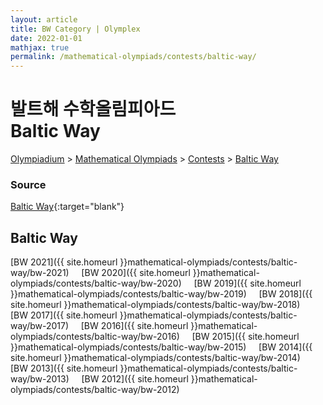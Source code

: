 ```yaml
---
layout: article
title: BW Category | Olymplex
date: 2022-01-01
mathjax: true
permalink: /mathematical-olympiads/contests/baltic-way/
---
```

# 발트해 수학올림피아드 <br> Baltic Way
<a href="{{ site.homeurl }}">Olympiadium</a> > <a href="{{ site.homeurl }}mathematical-olympiads/">Mathematical Olympiads</a> > <a href="{{ site.homeurl }}mathematical-olympiads/contests/">Contests</a> > <a href="{{ site.homeurl }}mathematical-olympiads/contests/baltic-way/">Baltic Way</a>

### Source
[Baltic Way](http://www.math.olympiaadid.ut.ee/eng/html/index.php?id=bw){:target="blank"}

## Baltic Way
[BW 2021]({{ site.homeurl }}mathematical-olympiads/contests/baltic-way/bw-2021)&nbsp;&nbsp;&nbsp;&nbsp;
[BW 2020]({{ site.homeurl }}mathematical-olympiads/contests/baltic-way/bw-2020)&nbsp;&nbsp;&nbsp;&nbsp;
[BW 2019]({{ site.homeurl }}mathematical-olympiads/contests/baltic-way/bw-2019)&nbsp;&nbsp;&nbsp;&nbsp;
[BW 2018]({{ site.homeurl }}mathematical-olympiads/contests/baltic-way/bw-2018)&nbsp;&nbsp;&nbsp;&nbsp;
[BW 2017]({{ site.homeurl }}mathematical-olympiads/contests/baltic-way/bw-2017)&nbsp;&nbsp;&nbsp;&nbsp;
[BW 2016]({{ site.homeurl }}mathematical-olympiads/contests/baltic-way/bw-2016)&nbsp;&nbsp;&nbsp;&nbsp;
[BW 2015]({{ site.homeurl }}mathematical-olympiads/contests/baltic-way/bw-2015)&nbsp;&nbsp;&nbsp;&nbsp;
[BW 2014]({{ site.homeurl }}mathematical-olympiads/contests/baltic-way/bw-2014)&nbsp;&nbsp;&nbsp;&nbsp;
[BW 2013]({{ site.homeurl }}mathematical-olympiads/contests/baltic-way/bw-2013)&nbsp;&nbsp;&nbsp;&nbsp;
[BW 2012]({{ site.homeurl }}mathematical-olympiads/contests/baltic-way/bw-2012)&nbsp;&nbsp;&nbsp;&nbsp;
